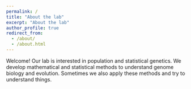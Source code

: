 ```yaml
---
permalink: /
title: "About the lab"
excerpt: "About the lab"
author_profile: true
redirect_from:
  - /about/
  - /about.html
---
```

Welcome! Our lab is interested in population and statistical genetics. We develop mathematical and statistical methods to understand genome biology and evolution. Sometimes we also apply these methods and try to understand things. 

